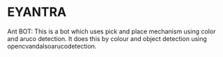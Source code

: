 # EYANTRA
Ant BOT: This is a bot which uses pick and place  mechanism using color and aruco detection. It does this by colour and object detection using opencvandalsoarucodetection.
